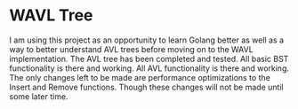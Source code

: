 # WAVL Tree

I am using this project as an opportunity to learn Golang better as well as a way to better understand AVL trees before moving on to the WAVL implementation.
The AVL tree has been completed and tested. All basic BST functionality is there and working. All AVL functionality is there and working.
The only changes left to be made are performance optimizations to the Insert and Remove functions. Though these changes will not be made until some later time.
